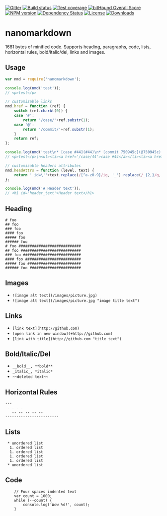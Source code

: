 [![Gitter][gitter-image]][gitter-url]
[![Build status][travis-image]][travis-url]
[![Test coverage][coveralls-image]][coveralls-url]
[![bitHound Overall Score][bithound-image]][bithound-url]
[![NPM version][npm-image]][npm-url]
[![Dependency Status][david-image]][david-url]
[![License][license-image]][license-url]
[![Downloads][downloads-image]][downloads-url]

# nanomarkdown

1681 bytes of minified code. Supports heading, paragraphs, code, lists, horizontal rules, bold/italic/del, links and images.

## Usage

```js
var nmd = require('nanomarkdown');

console.log(nmd('test'));
// <p>test</p>

// customizable links
nmd.href = function (ref) {
	switch (ref.charAt(0)) {
	case '#':
		return '/case/'+ref.substr(1);
	case '@':
		return '/commit/'+ref.substr(1);
	}
	return ref;
};

console.log(nmd('test\n* [case #44](#44)\n* [commit 750945c](@750945c)'));
// <p>test</p>\n<ul><li><a href='/case/44'>case #44</a></li><li><a href='/commit/750945c'>commit 750945c</a></li></ul>

// customizable headers attributes
nmd.headAttrs = function (level, text) {
	return ' id=\''+text.replace(/[^a-z0-9]/ig, '_').replace(/_{2,}/g, '_').replace(/^_*(.*?)_*$/, '$1').toLowerCase()+'\'';
};

console.log(nmd('# Header text'));
// <h1 id='header_text'>Header text</h1>
```

## Heading

```
# foo
## foo
### foo
#### foo
##### foo
###### foo
# foo ############################
## foo ###########################
### foo ##########################
#### foo #########################
##### foo ########################
###### foo #######################
```

## Images
 * `![image alt text](/images/picture.jpg)`
 * `![image alt text](/images/picture.jpg "image title text")`

## Links
 * `[link text](http://github.com)`
 * `[open link in new window](+http://github.com)`
 * `[link with title](http://github.com "title text")`

## Bold/Italic/Del
 * `__bold__, **bold**`
 * `_italic_, *italic*`
 * `~~deleted text~~`

## Horizontal Rules

```
---
 - - - -
   -- -- -- -- --
------------------------
```

## Lists

```
 * unordered list
  1. ordered list
  1. ordered list
  1. ordered list
  1. ordered list
 * unordered list
```

## Code

```
    // Four spaces indented text
    var count = 1000;
    while (--count) {
        console.log('Wow %d!', count);
    }
```

[gitter-image]: https://badges.gitter.im/Holixus/nanomarkdown.svg
[gitter-url]: https://gitter.im/Holixus/nanomarkdown
[npm-image]: https://img.shields.io/npm/v/nanomarkdown.svg
[npm-url]: https://npmjs.org/package/nanomarkdown
[github-tag]: http://img.shields.io/github/tag/Holixus/nanomarkdown.svg
[github-url]: https://github.com/Holixus/nanomarkdown/tags
[travis-image]: https://travis-ci.org/Holixus/nanomarkdown.svg?branch=master
[travis-url]: https://travis-ci.org/Holixus/nanomarkdown
[coveralls-image]: https://img.shields.io/coveralls/Holixus/nanomarkdown.svg
[coveralls-url]: https://coveralls.io/r/Holixus/nanomarkdown
[bithound-image]: https://www.bithound.io/github/Holixus/nanomarkdown/badges/score.svg
[bithound-url]: https://www.bithound.io/github/Holixus/nanomarkdown
[david-image]: http://img.shields.io/david/Holixus/nanomarkdown.svg
[david-url]: https://david-dm.org/Holixus/nanomarkdown
[license-image]: http://img.shields.io/npm/l/nanomarkdown.svg
[license-url]: LICENSE
[downloads-image]: http://img.shields.io/npm/dm/nanomarkdown.svg
[downloads-url]: https://npmjs.org/package/nanomarkdown
